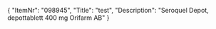{
  "ItemNr": "098945",
  "Title": "test",
  "Description": "Seroquel Depot, depottablett 400 mg Orifarm AB"
}